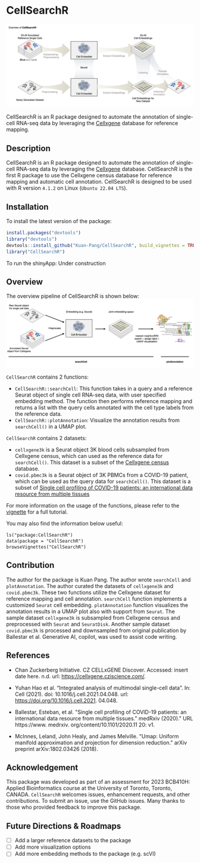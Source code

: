 # CellSearchR

![](./assets/cellsearchr.jpeg)

CellSearchR is an R package designed to automate the annotation of single-cell RNA-seq data by leveraging the [Cellxgene](https://chanzuckerberg.github.io/cellxgene-census/) database for reference mapping.


## Description

CellSearchR is an R package designed to automate the annotation of single-cell RNA-seq data by leveraging the [Cellxgene](https://chanzuckerberg.github.io/cellxgene-census/) database. CellSearchR is the first R package to use the Cellxgene census database for reference mapping and automatic cell annotation. CellSearchR is designed to be used with R version `4.1.2` on Linux (`Ubuntu 22.04 LTS`).

## Installation
To install the latest version of the package:
    
```r    
install.packages("devtools")
library("devtools")
devtools::install_github("Kuan-Pang/CellSearchR", build_vignettes = TRUE)
library("CellSearchR")
```

To run the shinyApp: Under construction

## Overview

The overview pipeline of CellSearchR is shown below:
![](./assets/pipeline.jpg)


`CellSearchR` contains 2 functions:
 - `CellSearchR::searchCell`: This function takes in a query and a reference Seurat object of single cell RNA-seq data, with user specified embedding method. The function then performs reference mapping and returns a list with the query cells annotated with the cell type labels from the reference data.
 - `CellSearchR::plotAnnotation`: Visualize the annotation results from `searchCell()` in a UMAP plot.
 


`CellSearchR` contains 2 datasets:
- `cellxgene3k` is a Seurat object 3K blood cells subsampled from Cellxgene census, which can used as the reference data for `searchCell()`. This dataset is a subset of the [Cellxgene census](https://chanzuckerberg.github.io/cellxgene-census/) database.
- `covid.pbmc3k`  is a Seurat object of 3K PBMCs from a COVID-19 patient, which can be used as the query data for `searchCell()`. This dataset is a subset of [Single cell profiling of COVID-19 patients: an international data resource from multiple tissues](https://www.medrxiv.org/content/10.1101/2020.11.20.20227355v1)


For more information on the usage of the functions, please refer to the [vignette](vignettes/Introduction_CellSearchR.Rmd) for a full tutorial. 


You may also find the information below useful:
```
ls("package:CellSearchR")
data(package = "CellSearchR") 
browseVignettes("CellSearchR")
```


## Contribution

The author for the package is Kuan Pang. The author wrote `searchCell` and `plotAnnotation`. The author curated the datasets of `cellxgene3k` and `covid.pbmc3k`. These two functions utilize the Cellxgene dataset for reference mapping and cell annotation. `searchCell` function implements a customized `Seurat` cell embedding. `plotAnnotation` function visualizes the annotation results in a UMAP plot also with support from `Seurat`. The sample dataset `cellxgene3k` is subsampled from Cellxgene census and preprocessed with `Seurat` and `SeuratDisk`. Another sample dataset `covid.pbmc3k` is processed and downsampled from original publication by Ballestar et al. Generative AI, copilot, was used to assist code writing.

## References

- Chan Zuckerberg Initiative. CZ CELLxGENE Discover. Accessed: insert date here. n.d. url: https://cellxgene.cziscience.com/.

- Yuhan Hao et al. “Integrated analysis of multimodal single-cell data”. In: Cell (2021). doi: 10.1016/j.cell.2021.04.048. url: https://doi.org/10.1016/j.cell.2021. 04.048.

- Ballestar, Esteban, et al. "Single cell profiling of COVID-19 patients: an international data resource from multiple tissues.” medRxiv (2020)." URL https://www. medrxiv. org/content/10.1101/2020.11 20: v1.

- McInnes, Leland, John Healy, and James Melville. "Umap: Uniform manifold approximation and projection for dimension reduction." arXiv preprint arXiv:1802.03426 (2018).

## Acknowledgement
This package was developed as part of an assessment for 2023 BCB410H: Applied Bioinformatics course at the University of Toronto, Toronto, CANADA. `CellSearchR` welcomes issues, enhancement requests, and other contributions. To submit an issue, use the GitHub issues. Many thanks to those who provided feedback to improve this package.

## Future Directions & Roadmaps
- [ ] Add a larger reference datasets to the package
- [ ] Add more visualization options
- [ ] Add more embedding methods to the package (e.g. scVI)
